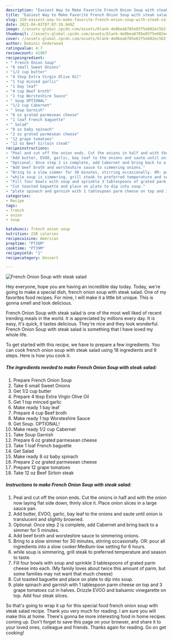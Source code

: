 ```yaml
---
description: "Easiest Way to Make Favorite French Onion Soup with steak salad"
title: "Easiest Way to Make Favorite French Onion Soup with steak salad"
slug: 310-easiest-way-to-make-favorite-french-onion-soup-with-steak-salad
date: 2021-04-01T07:07:19.949Z
image: //assets-global.cpcdn.com/assets/blank-4e0bea6785e03f5e602ec562f230caae08da540cada707380b4fe1bbebba43da.png
thumbnail: //assets-global.cpcdn.com/assets/blank-4e0bea6785e03f5e602ec562f230caae08da540cada707380b4fe1bbebba43da.png
cover: //assets-global.cpcdn.com/assets/blank-4e0bea6785e03f5e602ec562f230caae08da540cada707380b4fe1bbebba43da.png
author: Dominic Underwood
ratingvalue: 4.7
reviewcount: 41907
recipeingredient:
- " French Onion Soup"
- "6 small Sweet Onions"
- "1/2 cup butter"
- "4 tbsp Extra Virgin Olive Oil"
- "1 tsp minced garlic"
- "1 bay leaf"
- "4 cup Beef broth"
- "1 tsp Worsteshire Sauce"
- " Soup OPTIONAL"
- "1/2 cup Cabernet"
- " Soup Garnish"
- "6 oz grated parmesean cheese"
- "1 loaf French baguette"
- " Salad"
- "8 oz baby spinach"
- "2 oz grated parmesean cheese"
- "12 grape tomatoes"
- "12 oz Beef Sirloin steak"
recipeinstructions:
- "Peal and cut off the onion ends. Cut the onions in half and with the onion now laying flat side down, thinly slice it. Place onion slices in a large sauce pan."
- "Add butter, EVOO, garlic, bay leaf to the onions and saute until onion is translucent and slightly browned."
- "Optional: Once step 2 is complete, add Cabernet and bring back to a simmer for 5 minutes."
- "Add beef broth and worsteshire sauce to simmering onions."
- "Bring to a slow simmer for 30 minutes, stirring occasionally. OR: pour all ingredients into a slow cooker:Medium-low setting for 6 hours."
- "while soup is simmering, grill steak to preferred temperature and season to taste."
- "Fill four bowls with soup and sprinkle 3 tablespoons of grated parm cheese into each. (My family loves about twice this amount of parm, but some families may not want that much cheese)"
- "Cut toasted baguette and place on plate to dip into soup."
- "plate spinach and garnish with 1 tablespoon parm cheese on top and 3 grape tomatoes cut in halves. Drizzle EVOO and balsamic vinegarette on top. Add four steak slices."
categories:
- Recipe
tags:
- french
- onion
- soup

katakunci: french onion soup 
nutrition: 238 calories
recipecuisine: American
preptime: "PT26M"
cooktime: "PT39M"
recipeyield: "1"
recipecategory: Dessert

---
```



![French Onion Soup with steak salad](//assets-global.cpcdn.com/assets/blank-4e0bea6785e03f5e602ec562f230caae08da540cada707380b4fe1bbebba43da.png)

Hey everyone, hope you are having an incredible day today. Today, we're going to make a special dish, french onion soup with steak salad. One of my favorites food recipes. For mine, I will make it a little bit unique. This is gonna smell and look delicious.



French Onion Soup with steak salad is one of the most well liked of recent trending meals in the world. It is appreciated by millions every day. It is easy, it's quick, it tastes delicious. They're nice and they look wonderful. French Onion Soup with steak salad is something that I have loved my whole life.


To get started with this recipe, we have to prepare a few ingredients. You can cook french onion soup with steak salad using 18 ingredients and 9 steps. Here is how you cook it.

<!--inarticleads1-->

##### The ingredients needed to make French Onion Soup with steak salad:

1. Prepare  French Onion Soup
1. Take 6 small Sweet Onions
1. Get 1/2 cup butter
1. Prepare 4 tbsp Extra Virgin Olive Oil
1. Get 1 tsp minced garlic
1. Make ready 1 bay leaf
1. Prepare 4 cup Beef broth
1. Make ready 1 tsp Worsteshire Sauce
1. Get  Soup. OPTIONAL!
1. Make ready 1/2 cup Cabernet
1. Take  Soup Garnish
1. Prepare 6 oz grated parmesean cheese
1. Take 1 loaf French baguette
1. Get  Salad
1. Make ready 8 oz baby spinach
1. Prepare 2 oz grated parmesean cheese
1. Prepare 12 grape tomatoes
1. Take 12 oz Beef Sirloin steak




<!--inarticleads2-->

##### Instructions to make French Onion Soup with steak salad:

1. Peal and cut off the onion ends. Cut the onions in half and with the onion now laying flat side down, thinly slice it. Place onion slices in a large sauce pan.
1. Add butter, EVOO, garlic, bay leaf to the onions and saute until onion is translucent and slightly browned.
1. Optional: Once step 2 is complete, add Cabernet and bring back to a simmer for 5 minutes.
1. Add beef broth and worsteshire sauce to simmering onions.
1. Bring to a slow simmer for 30 minutes, stirring occasionally. OR: pour all ingredients into a slow cooker:Medium-low setting for 6 hours.
1. while soup is simmering, grill steak to preferred temperature and season to taste.
1. Fill four bowls with soup and sprinkle 3 tablespoons of grated parm cheese into each. (My family loves about twice this amount of parm, but some families may not want that much cheese)
1. Cut toasted baguette and place on plate to dip into soup.
1. plate spinach and garnish with 1 tablespoon parm cheese on top and 3 grape tomatoes cut in halves. Drizzle EVOO and balsamic vinegarette on top. Add four steak slices.




So that's going to wrap it up for this special food french onion soup with steak salad recipe. Thank you very much for reading. I am sure you will make this at home. There's gonna be more interesting food in home recipes coming up. Don't forget to save this page on your browser, and share it to your loved ones, colleague and friends. Thanks again for reading. Go on get cooking!
